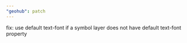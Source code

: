 ```yaml
---
"geohub": patch
---
```


fix: use default text-font if a symbol layer does not have default text-font property
